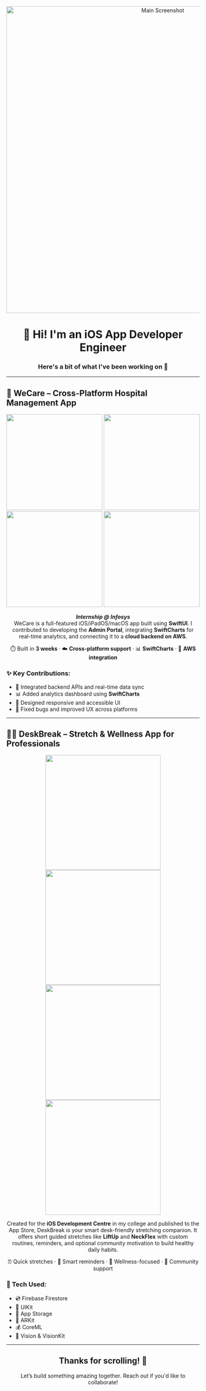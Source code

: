 <!-- Main Banner -->
<div align="center">
  <img width="800" alt="Main Screenshot" src="https://github.com/user-attachments/assets/aeeee210-b4ff-4455-98e5-5db3c42fcf8d" />
</div>

<h1 align="center"><strong>👋 Hi! I'm an iOS App Developer Engineer</strong></h1>
<h3 align="center">Here's a bit of what I've been working on 🚀</h3>

---

## 🚨 WeCare – Cross-Platform Hospital Management App
<div align="center">
  <img src="https://github.com/user-attachments/assets/aff4c320-5c39-45d0-9aab-dfcaf9af6a75" width="250" />
  <img src="https://github.com/user-attachments/assets/b607d6c4-bceb-4641-9e81-80e9d667e338" width="250" />
  <img src="https://github.com/user-attachments/assets/5317f4db-62e7-4120-8804-30166ed7fc7e" width="250" />
  <img src="https://github.com/user-attachments/assets/f0a2ad71-c546-4f9e-8e0a-231580815455" width="250" />
</div>

<p align="center">
  <em><strong>Internship @ Infosys</strong></em><br>
  WeCare is a full-featured iOS/iPadOS/macOS app built using <strong>SwiftUI</strong>. I contributed to developing the <strong>Admin Portal</strong>, integrating <strong>SwiftCharts</strong> for real-time analytics, and connecting it to a <strong>cloud backend on AWS</strong>.
</p>

<p align="center">
  ⏱️ Built in <strong>3 weeks</strong> · ☁️ <strong>Cross-platform support</strong> · 📊 <strong>SwiftCharts</strong> · 🔗 <strong>AWS integration</strong>
</p>

### ✨ Key Contributions:
- 💬 Integrated backend APIs and real-time data sync  
- 📊 Added analytics dashboard using **SwiftCharts**  
- 🎨 Designed responsive and accessible UI  
- 🐞 Fixed bugs and improved UX across platforms

---

## 🧘‍♂️ DeskBreak – Stretch & Wellness App for Professionals
<div align="center">
  <img src="https://github.com/user-attachments/assets/8007ce6c-a047-4fc8-a30b-ac7341dcbdc9" width="300" />
  <img src="https://github.com/user-attachments/assets/acda1317-de07-4725-8611-8ec60f0c4ca0" width="300" />
  <img src="https://github.com/user-attachments/assets/07742843-60a7-4fe9-9ac4-2ae3d740e377" width="300" />
  <img src="https://github.com/user-attachments/assets/bc4a75ac-8df6-44ec-baaf-71be606366d9" width="300" />
</div>

<p align="center">
  Created for the <strong>iOS Development Centre</strong> in my college and published to the App Store, DeskBreak is your smart desk-friendly stretching companion. It offers short guided stretches like <strong>LiftUp</strong> and <strong>NeckFlex</strong> with custom routines, reminders, and optional community motivation to build healthy daily habits.
</p>

<p align="center">
  ⏰ Quick stretches · 🔔 Smart reminders · 🧠 Wellness-focused · 🤝 Community support
</p>

### 🔧 Tech Used:
- 💿 Firebase Firestore  
- 🎨 UIKit  
- 🏦 App Storage  
- 🎁 ARKit  
- 💰 CoreML  
- 📲 Vision & VisionKit  

---

<h2 align="center">Thanks for scrolling! 🙌</h2>
<p align="center">Let’s build something amazing together. Reach out if you'd like to collaborate!</p>
